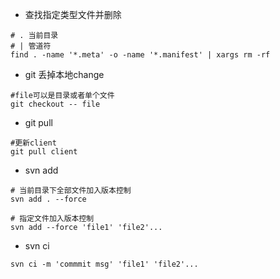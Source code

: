 * 查找指定类型文件并删除
```
# . 当前目录
# | 管道符
find . -name '*.meta' -o -name '*.manifest' | xargs rm -rf
```
* git 丢掉本地change
```
#file可以是目录或者单个文件
git checkout -- file
```
* git pull
```
#更新client
git pull client
```

* svn add
```
# 当前目录下全部文件加入版本控制
svn add . --force
```

```
# 指定文件加入版本控制
svn add --force 'file1' 'file2'...
```

* svn ci
```
svn ci -m 'commmit msg' 'file1' 'file2'...
```